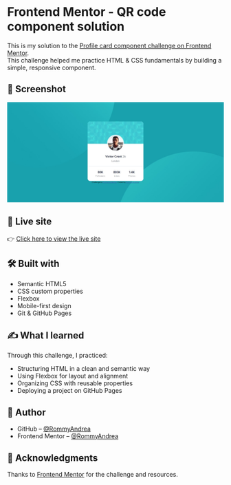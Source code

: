 # Frontend Mentor - QR code component solution

This is my solution to the [Profile card component challenge on Frontend Mentor](https://www.frontendmentor.io/challenges/profile-card-component-cfArpWshJ).  
This challenge helped me practice HTML & CSS fundamentals by building a simple, responsive component.

## 📸 Screenshot

![Profile card component](images/profile-card-component-screenshot.jpeg)

## 🔗 Live site

👉 [Click here to view the live site](https://rommyandrea.github.io/profile-card-component/)

## 🛠️ Built with
- Semantic HTML5
- CSS custom properties
- Flexbox
- Mobile-first design
- Git & GitHub Pages

## ✍️ What I learned

Through this challenge, I practiced:
- Structuring HTML in a clean and semantic way
- Using Flexbox for layout and alignment
- Organizing CSS with reusable properties
- Deploying a project on GitHub Pages

## 👤 Author

- GitHub – [@RommyAndrea](https://github.com/RommyAndrea)
- Frontend Mentor – [@RommyAndrea](https://www.frontendmentor.io/profile/RommyAndrea)

## 🙏 Acknowledgments

Thanks to [Frontend Mentor](https://www.frontendmentor.io) for the challenge and resources.

